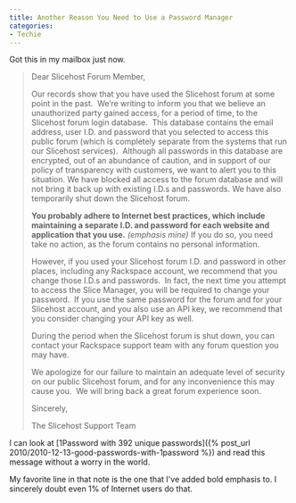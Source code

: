 ```yaml
---
title: Another Reason You Need to Use a Password Manager
categories:
- Techie
---
```


Got this in my mailbox just now.

> Dear Slicehost Forum Member,
> 
> Our records show that you have used the Slicehost forum at some point in the past.  We’re writing to inform you that we believe an unauthorized party gained access, for a period of time, to the Slicehost forum login database.  This database contains the email address, user I.D. and password that you selected to access this public forum (which is completely separate from the systems that run our Slicehost services).  Although all passwords in this database are encrypted, out of an abundance of caution, and in support of our policy of transparency with customers, we want to alert you to this situation. We have blocked all access to the forum database and will not bring it back up with existing I.D.s and passwords. We have also temporarily shut down the Slicehost forum.
> 
> **You probably adhere to Internet best practices, which include maintaining a separate I.D. and password for each website and application that you use.** _(emphasis mine)_ If you do so, you need take no action, as the forum contains no personal information.
> 
> However, if you used your Slicehost forum I.D. and password in other places, including any Rackspace account, we recommend that you change those I.D.s and passwords.  In fact, the next time you attempt to access the Slice Manager, you will be required to change your password.  If you use the same password for the forum and for your Slicehost account, and you also use an API key, we recommend that you consider changing your API key as well.
> 
> During the period when the Slicehost forum is shut down, you can contact your Rackspace support team with any forum question you may have.
> 
> We apologize for our failure to maintain an adequate level of security on our public Slicehost forum, and for any inconvenience this may cause you.  We will bring back a great forum experience soon.
> 
> Sincerely,  
> 
> The Slicehost Support Team

I can look at [1Password with 392 unique passwords]({% post_url 2010/2010-12-13-good-passwords-with-1password %}) and read this message without a worry in the world.

My favorite line in that note is the one that I've added bold emphasis to. I sincerely doubt even 1% of Internet users do that.
